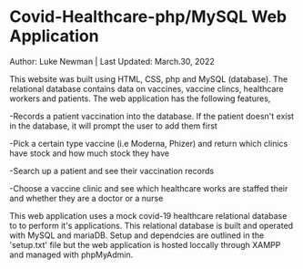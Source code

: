 # Covid-Healthcare-php/MySQL Web Application
Author: Luke Newman | Last Updated: March.30, 2022

This website was built using HTML, CSS, php and MySQL (database). The relational database contains data on vaccines, vaccine clincs, healthcare workers and patients. The web application has the following features,
  
   -Records a patient vaccination into the database. If the patient doesn't exist in the database, it will prompt the user to add them first
   
   -Pick a certain type vaccine (i.e Moderna, Phizer) and return which clinics have stock and how much stock they have
   
   -Search up a patient and see their vaccination records
   
   -Choose a vaccine clinic and see which healthcare works are staffed their and whether they are a doctor or a nurse

This web application uses a mock covid-19 healthcare relational database to to perform it's applications.
This relational database is built and operated with MySQL and mariaDB.
Setup and dependcies are outlined in the 'setup.txt' file but the web application is hosted loccally through XAMPP and managed with phpMyAdmin.
